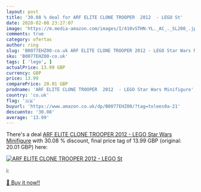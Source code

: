 ```yaml
---
layout: post
title: '30.08 % deal for ARF ELITE CLONE TROOPER  2012  - LEGO St'
date: 2020-02-08 23:27:07
image: 'https://m.media-amazon.com/images/I/410vSTHN-YL._AC_._SL200_.jpg'
comments: true
category: ofertas
author: ring
slug: 'B0077EHZ00-co.uk ARF ELITE CLONE TROOPER 2012 - LEGO Star Wars Minifigure'
sku: 'B0077EHZ00-co.uk'
tags: [ 'lego', ]
actualPrice: 13.99 GBP
currency: GBP
price: 13.99
comparePrice: 20.01 GBP
prodname: 'ARF ELITE CLONE TROOPER  2012  - LEGO Star Wars Minifigure'
country: 'co.uk'
flag: '🇬🇧'
buyurl: 'https://www.amazon.co.uk/dp/B0077EHZ00/?tag=tolees0a-21'
descuento: '30.08'
average: '13.99'
---
```


There's a deal [ARF ELITE CLONE TROOPER  2012  - LEGO Star Wars Minifigure](https://www.amazon.co.uk/dp/B0077EHZ00/?tag=tolees0a-21)  with  30.08 % discount, final price tag of  13.99 GBP (original: 20.01 GBP) here:

[![ARF ELITE CLONE TROOPER  2012  - LEGO St](https://m.media-amazon.com/images/I/410vSTHN-YL._AC_._SL200_.jpg)](https://www.amazon.co.uk/dp/B0077EHZ00/?tag=tolees0a-21)

ℹ️:


[🛒 Buy it now!!](https://www.amazon.co.uk/dp/B0077EHZ00/?tag=tolees0a-21)

